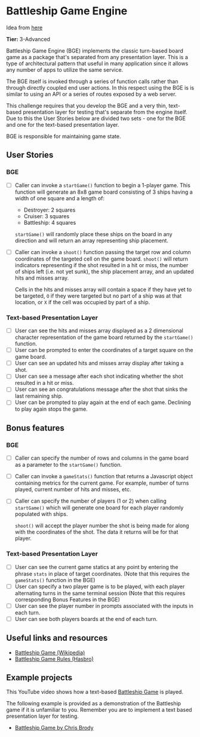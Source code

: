 # Battleship Game Engine

Idea from [here](https://github.com/florinpop17/app-ideas)

**Tier:** 3-Advanced

Battleship Game Engine (BGE) implements the classic turn-based board game as a
package that's separated from any presentation layer. This is a type of
architectural pattern that useful in many application since it allows
any number of apps to utilize the same service.

The BGE itself is invoked through a series of function calls rather than
through directly coupled end user actions. In this respect using the BGE is
is similar to using an API or a series of routes exposed by a web server.

This challenge requires that you develop the BGE and a very thin, text-based
presentation layer for testing that's separate from the engine itself. Due to
this the User Stories below are divided two sets - one for the BGE and one
for the text-based presentation layer.

BGE is responsible for maintaining game state.

## User Stories

### BGE

-   [ ] Caller can invoke a `startGame()` function to begin a 1-player game. This function will generate an 8x8 game board consisting of 3 ships having a width of one square and a length of:

    -   Destroyer: 2 squares
    -   Cruiser: 3 squares
    -   Battleship: 4 squares

    `startGame()` will randomly place these ships on the board in any direction and will return an array representing ship placement.

-   [ ] Caller can invoke a `shoot()` function passing the target row and column coordinates of the targeted cell on the game board. `shoot()` will return indicators representing if the shot resulted in a hit or miss, the number of ships left (i.e. not yet sunk), the ship placement array, and an updated hits and misses array.

    Cells in the hits and misses array will contain a space if they have yet to be targeted, `O` if they were targeted but no part of a ship was at that location, or `X` if the cell was occupied by part of a ship.

### Text-based Presentation Layer

-   [ ] User can see the hits and misses array displayed as a 2 dimensional character representation of the game board returned by the `startGame()` function.
-   [ ] User can be prompted to enter the coordinates of a target square on the game board.
-   [ ] User can see an updated hits and misses array display after taking a shot.
-   [ ] User can see a message after each shot indicating whether the shot resulted in a hit or miss.
-   [ ] User can see an congratulations message after the shot that sinks the last remaining ship.
-   [ ] User can be prompted to play again at the end of each game. Declining to play again stops the game.

## Bonus features

### BGE

-   [ ] Caller can specify the number of rows and columns in the game board as a parameter to the `startGame()` function.
-   [ ] Caller can invoke a `gameStats()` function that returns a Javascript object containing metrics for the current game. For example, number of turns played, current number of hits and misses, etc.
-   [ ] Caller can specify the number of players (1 or 2) when calling `startGame()` which will generate one board for each player randomly populated with ships.

    `shoot()` will accept the player number the shot is being made for along with the coordinates of the shot. The data it returns will be for that player.

### Text-based Presentation Layer

-   [ ] User can see the current game statics at any point by entering the phrase `stats` in place of target coordinates. (Note that this requires the `gameStats()` function in the BGE)
-   [ ] User can specify a two player game is to be played, with each player alternating turns in the same terminal session (Note that this requires corresponding Bonus Features in the BGE)
-   [ ] User can see the player number in prompts associated with the inputs in each turn.
-   [ ] User can see both players boards at the end of each turn.

## Useful links and resources

-   [Battleship Game (Wikipedia)](<https://en.wikipedia.org/wiki/Battleship_(game)>)
-   [Battleship Game Rules (Hasbro)](https://www.hasbro.com/common/instruct/battleship.pdf)

## Example projects

This YouTube video shows how a text-based [Battleship Game](https://www.youtube.com/watch?v=TKksu3JXTTM) is played.

The following example is provided as a demonstration of the Battleship game if it is unfamiliar to you. Remember you are to implement a text based presentation layer for testing.

-   [Battleship Game by Chris Brody](https://codepen.io/CodifyAcademy/pen/ByBEOz)

